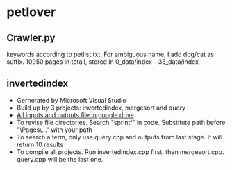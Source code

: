 # petlover

Crawler.py
----------------
keywords according to petlist.txt. For ambiguous name, I add dog/cat as suffix. 
10950 pages in totall, stored in 0_data/index - 36_data/index

invertedindex
---------------------
 - Gernerated by Microsoft Visual Studio
 - Build up by 3 projects: invertedindex, mergesort and query
 - [All inputs and outputs file in google drive](https://drive.google.com/file/d/0BxQ3OgSlSbhCYXBQTzZxYUNGaTA/view?usp=sharing)
 - To revise file directories. Search "sprintf" in code. Substitute path before "\\Pages\\..." with your path
 - To search a term, only use query.cpp and outputs from last stage. It will return 10 results
 - To compile all projects. Run invertedindex.cpp first, then mergesort.cpp. query.cpp will be the last one.
